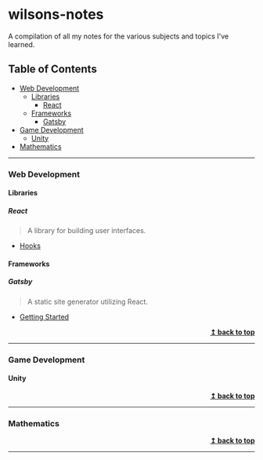 # wilsons-notes <!-- omit in toc -->
A compilation of all my notes for the various subjects and topics I've learned.

## Table of Contents <!-- omit in toc -->
- [Web Development](#web-development)
  - [Libraries](#libraries)
    - [React](#react)
  - [Frameworks](#frameworks)
    - [Gatsby](#gatsby)
- [Game Development](#game-development)
  - [Unity](#unity)
- [Mathematics](#mathematics)

---
### Web Development

#### Libraries
##### React
> A library for building user interfaces.
- [Hooks](web-development/libraries/react/Hooks.md)


#### Frameworks
##### Gatsby
> A static site generator utilizing React.
- [Getting Started](web-development/frameworks/gatsby/GettingStarted.md)
<div align="right">
    <b><a href="#table-of-contents">↥ back to top</a></b>
</div>

---
### Game Development
#### Unity
<div align="right">
    <b><a href="#table-of-contents">↥ back to top</a></b>
</div>

---
### Mathematics
<div align="right">
    <b><a href="#table-of-contents">↥ back to top</a></b>
</div>

---